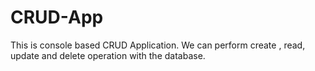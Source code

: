 # CRUD-App
This is console based CRUD Application. We can perform create , read, update and delete operation with the database.
